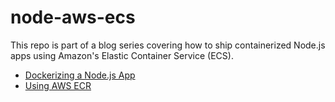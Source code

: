# node-aws-ecs

This repo is part of a blog series covering how to ship containerized Node.js
apps using Amazon's Elastic Container Service (ECS).

- [Dockerizing a Node.js App](https://blog.devopsdreams.io/thinking-inside-the-box)
- [Using AWS ECR](https://blog.devopsdreams.io/container-yourself)
